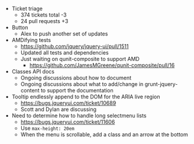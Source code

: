 * Ticket triage
  * 374 tickets total -3
  * 24 pull requests +3
* Button
  * Alex to push another set of updates
* AMDifying tests
  * https://github.com/jquery/jquery-ui/pull/1511
  * Updated all tests and dependencies
  * Just waiting on qunit-composite to support AMD
    * https://github.com/JamesMGreene/qunit-composite/pull/16
* Classes API docs
  * Ongoing discussions about how to document
  * Ongoing discussions about what to add/change in grunt-jquery-content to support the documentation
* Tooltip endlessly append to the DOM for the ARIA live region
  * https://bugs.jqueryui.com/ticket/10689
  * Scott and Dylan are discussing
* Need to determine how to handle long selectmenu lists
  * https://bugs.jqueryui.com/ticket/11606
  * Use `max-height: 20em`
  * When the menu is scrollable, add a class and an arrow at the bottom
  
